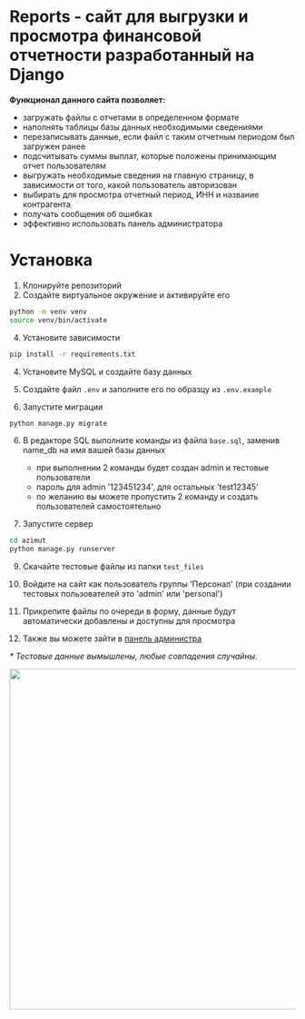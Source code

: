 # Reports - сайт для выгрузки и просмотра финансовой отчетности разработанный на Django
**Функционал данного сайта позволяет:**
- загружать файлы с отчетами в определенном формате
- наполнять таблицы базы данных необходимыми сведениями
- перезаписывать данные, если файл с таким отчетным периодом был загружен ранее
- подсчитывать суммы выплат, которые положены принимающим отчет пользователям
- выгружать необходимые сведения на главную страницу, в зависимости от того, какой пользователь авторизован
- выбирать для просмотра отчетный период, ИНН и название контрагента
- получать сообщения об ошибках
- эффективно использовать панель администратора
# Установка

1. Клонируйте репозиторий
2. Создайте виртуальное окружение и активируйте его
```bash
python -m venv venv
source venv/bin/activate
```

4. Установите зависимости

```bash
pip install -r requirements.txt
```

4. Установите MySQL и создайте базу данных

5. Создайте файл `.env` и заполните его по образцу из `.env.example`

6. Запустите миграции

```bash
python manage.py migrate
```
6. В редакторе SQL выполните команды из файла `base.sql`, заменив name_db на имя вашей базы данных 

    - при выполнении 2 команды будет создан admin и тестовые пользователи
    - пароль для admin '123451234', для остальных 'test12345'
    - по желанию вы можете пропустить 2 команду и создать пользователей самостоятельно


8. Запуcтите сервер
```bash
cd azimut
python manage.py runserver
```
9. Скачайте тестовые файлы из папки `test_files`

10. Войдите на сайт как пользователь группы 'Персонал' (при создании тестовых пользователей это 'admin' или 'personal')

11. Прикрепите файлы по очереди в форму, данные будут автоматически добавлены и доступны для просмотра

12. Также вы можете зайти в [панель администра](http://127.0.0.1:8000/admin/)

_* Тестовые данные вымышлены, любые совпадения случайны._

<img src="media\presentation.gif" width="1200" height="600" align="right" />
